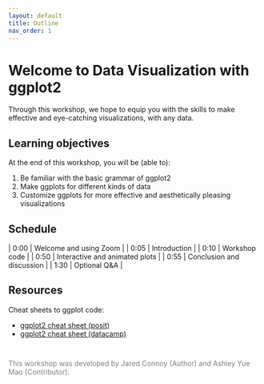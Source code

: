 ```yaml
---
layout: default
title: Outline
nav_order: 1
---
```


# Welcome to Data Visualization with ggplot2

Through this workshop, we hope to equip you with the skills to make effective and eye-catching visualizations, with any data.

## Learning objectives

At the end of this workshop, you will be (able to):
1. Be familiar with the basic grammar of ggplot2
2. Make ggplots for different kinds of data
3. Customize ggplots for more effective and aesthetically pleasing visualizations

## Schedule

| 0:00 | Welcome and using Zoom |
| 0:05 | Introduction |
| 0:10 | Workshop code |
| 0:50 | Interactive and animated plots |
| 0:55 | Conclusion and discussion |
| 1:30 | Optional Q&A |

## Resources

Cheat sheets to ggplot code:

* [ggplot2 cheat sheet (posit)](https://posit.co/wp-content/uploads/2022/10/data-visualization-1.pdf)
* [ggplot2 cheat sheet (datacamp)](https://www.datacamp.com/cheat-sheet/ggplot2-cheat-sheet)



<p style="color:grey; font-size:14px; padding-top: 2em"> This workshop was developed by Jared Connoy (Author) and Ashley Yue Mao (Contributor).
